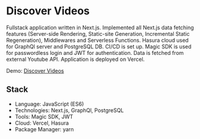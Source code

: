 # Discover Videos

Fullstack application written in Next.js. Implemented all Next.js data fetching features (Server-side Rendering, Static-site Generation, Incremental Static Regeneration), Middlewares and Serverless Functions. Hasura cloud used for GraphQl server and PostgreSQL DB. CI/CD is set up. Magic SDK is used for passwordless login and JWT for authentication. Data is fetched from external Youtube API. Application is deployed on Vercel.

Demo: [Discover Videos](https://discover-videos-blush.vercel.app/)

## Stack

-  Language: JavaScript (ES6)
-  Technologies: Next.js, GraphQl, PostgreSQL
-  Tools: Magic SDK, JWT
-  Cloud: Vercel, Hasura
-  Package Manager: yarn
